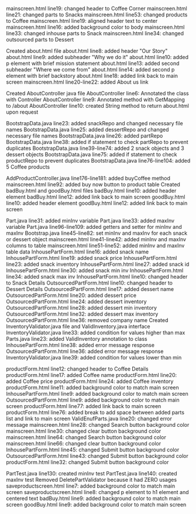 mainscreen.html line19: changed header to Coffee Corner
mainscreen.html line21: changed parts to Snacks
mainscreen.html line53: changed products to Coffee
mainscreen.html line19: aligned header text to center
mainscreen.html line16: added background color to body
mainscreen.html line33: changed inhouse parts to Snack
mainscreen.html line34: changed outsourced parts to Dessert

Created about.html file
about.html line8: added header "Our Story"
about.html line9: added subheader "Why we do it"
about.html line10: added p element with brief mission statement
about.html line13: added second subheader "Where we come from"
about.html line14: added second p element with brief backstory
about.html line18: added link back to main screen
mainscreen.html line20-line22: added About us link

Created AboutController java file
AboutController line6: Annotated the class with Controller
AboutController line9: Annotated method with GetMapping to /about
AboutController line10: created String method to return about.html upon request

BootstrapData.java line23: added snackRepo and changed necessary file names
BootstrapData.java line25: added dessertRepo and changed necessary file names
BootstrapData.java line26: added partRepo
BootstrapData.java line38: added if statement to check partRepo to prevent duplicates
BootstrapData.java line39-line74: added 2 snack objects and 3 dessert objects
BootstrapData.java line75: added if statement to check productRepo to prevent duplicates
BootstrapData.java line76-line104: added 5 Coffee products

AddProductController.java line176-line181: added buyCoffee method
mainscreen.html line92: added buy now button to product table
Created badBuy.html and goodBuy.html files
badBuy.html line10: added header element
badBuy.html line12: added link back to main screen
goodBuy.html line10: added header element
goodBuy.html line12: added link back to main screen

Part.java line31: added minInv variable
Part.java line33: added maxInv variable
Part.java line96-line109: added getters and setter for minInv and maxInv
Bootstrap.java line45-line82: set minInv and maxInv for each snack or dessert object
mainscreen.html line41-line42: added minInv and maxInv columns to table
mainscreen.html line51-line52: added minInv and maxInv table data
InhousePartForm.html line16: added snack name
InhousePartForm.html line19: added snack price
InhousePartForm.html line23: added snack inventory
InhousePartForm.html line27: added snack id
InhousePartForm.html line30: added snack min inv
InhousePartForm.html line34: added snack max inv
InhousePartForm.html line10: changed header to Snack Details
OutsourcedPartForm.html line10: changed header to Dessert Details
OutsourcedPartForm.html line17: added dessert name
OutsourcedPartForm.html line20: added dessert price
OutsourcedPartForm.html line24: added dessert inventory
OutsourcedPartForm.html line28: added dessert min inventory
OutsourcedPartForm.html line32: added dessert max inventory
OutsourcedPartForm.html line36: removed company name
Created InventoryValidator.java file and ValidInventory.java interface
InventoryValidator.java line33: added condition for values higher than max
Parts.java line23: added ValidInventory annotation to class
InhousePartForm.html line38: added error message response
OutsourcedPartForm.html line36: added error message response
InventoryValidator.java line39: added condition for values lower than min

productForm.html line12: changed header to Coffee Details
productForm.html line17: added Coffee name
productForm.html line20: added Coffee price
productForm.html line24: added Coffee inventory
productForm.html line11: added background color to match main screen
InhousePartForm.html line9: added background color to match main screen
OutsourcedPartForm.html line9: added background color to match main screen
productForm.html line77: added link back to main screen
productForm.html line76: added break to add space between added parts list and link to main screen
ValidEnufParts.java line20: changed error message
mainscreen.html line28: changed Search button background color
mainscreen.html line30: changed clear button background color
mainscreen.html line64: changed Search button background color
mainscreen.html line66: changed clear button background color
InhousePartForm.html line45: changed Submit button background color
OutsourcedPartForm.html line43: changed Submit button background color
productForm.html line32: changed Submit button background color

PartTest.java line130: created minInv test
PartTest.java line140: created maxInv test
Removed DeletePartValidator because it had ZERO usages
saveproductscreen.html line7: added background color to match main screen
saveproductscreen.html line8: changed p element to h1 element and centered text
badBuy.html line9: added background color to match main screen
goodBuy.html line9: added background color to match main screen